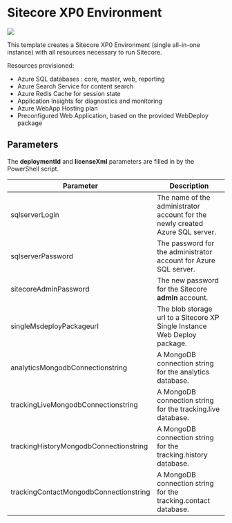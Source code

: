 # Sitecore XP0 Environment

<a href="http://armviz.io/#/?load=https%3A%2F%2Fraw.githubusercontent.com%2FSitecore%2Fsitecore-azure-quickstart-templates%2Fmaster%2FSitecore%208.2.1%2Fxp0%2Fazuredeploy.json%3Ftoken=AVW1UsNp5u63Lh0mx7MveORnAdMtxRygks5YL9ZcwA%3D%3D" target="_blank">
    <img src="http://armviz.io/visualizebutton.png"/>
</a>

This template creates a Sitecore XP0 Environment (single all-in-one instance) with all resources necessary to run Sitecore.

Resources provisioned:

  * Azure SQL databases : core, master, web, reporting
  * Azure Search Service for content search
  * Azure Redis Cache for session state
  * Application Insights for diagnostics and monitoring
  * Azure WebApp Hosting plan
  * Preconfigured Web Application, based on the provided WebDeploy package

## Parameters
The **deploymentId** and **licenseXml** parameters are filled in by the PowerShell script.

| Parameter                                 | Description
--------------------------------------------|------------------------------------------------
| sqlserverLogin                            | The name of the administrator account for the newly created Azure SQL server.
| sqlserverPassword                         | The password for the administrator account for Azure SQL server.
| sitecoreAdminPassword                     | The new password for the Sitecore **admin** account.
| singleMsdeployPackageurl                  | The blob storage url to a Sitecore XP Single Instance Web Deploy package.
| analyticsMongodbConnectionstring          | A MongoDB connection string for the analytics database.
| trackingLiveMongodbConnectionstring       | A MongoDB connection string for the tracking.live database.
| trackingHistoryMongodbConnectionstring    | A MongoDB connection string for the tracking.history database.
| trackingContactMongodbConnectionstring    | A MongoDB connection string for the tracking.contact database.
